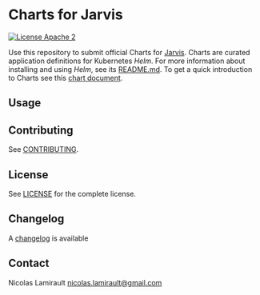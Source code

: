 # Charts for Jarvis

[![License Apache 2][badge-license]](LICENSE)

Use this repository to submit official Charts for [Jarvis](https://github.com/zeiot/jarvis).
Charts are curated application definitions for Kubernetes *Helm*. For more information about installing and using *Helm*, see its
[README.md](https://github.com/kubernetes/helm/tree/master/README.md). To get a quick introduction to Charts see this [chart document](https://github.com/kubernetes/helm/blob/master/docs/charts.md).


## Usage



## Contributing

See [CONTRIBUTING](CONTRIBUTING.md).


## License

See [LICENSE](LICENSE) for the complete license.


## Changelog

A [changelog](ChangeLog.md) is available


## Contact

Nicolas Lamirault <nicolas.lamirault@gmail.com>

[badge-license]: https://img.shields.io/badge/license-Apache2-green.svg?style=flat
